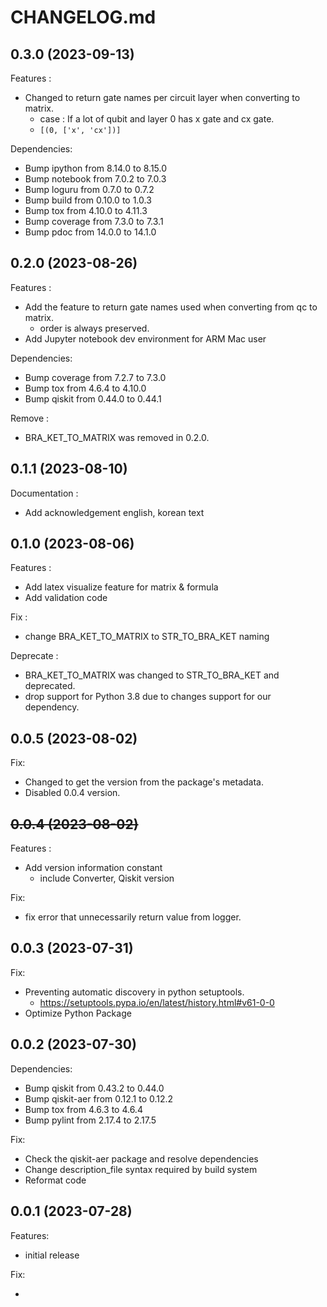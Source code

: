 # CHANGELOG.md

## 0.3.0 (2023-09-13)

Features :

- Changed to return gate names per circuit layer when converting to matrix.
  - case : If a lot of qubit and layer 0 has x gate and cx gate.
  - ```[(0, ['x', 'cx'])]```

Dependencies:

- Bump ipython from 8.14.0 to 8.15.0
- Bump notebook from 7.0.2 to 7.0.3
- Bump loguru from 0.7.0 to 0.7.2
- Bump build from 0.10.0 to 1.0.3
- Bump tox from 4.10.0 to 4.11.3
- Bump coverage from 7.3.0 to 7.3.1
- Bump pdoc from 14.0.0 to 14.1.0

## 0.2.0 (2023-08-26)

Features :
- Add the feature to return gate names used when converting from qc to matrix.
  - order is always preserved.
- Add Jupyter notebook dev environment for ARM Mac user

Dependencies:

- Bump coverage from 7.2.7 to 7.3.0
- Bump tox from 4.6.4 to 4.10.0
- Bump qiskit from 0.44.0 to 0.44.1

Remove :
- BRA_KET_TO_MATRIX was removed in 0.2.0.


## 0.1.1 (2023-08-10)

Documentation :
- Add acknowledgement english, korean text

## 0.1.0 (2023-08-06)

Features :
- Add latex visualize feature for matrix & formula
- Add validation code

Fix :
- change BRA_KET_TO_MATRIX to STR_TO_BRA_KET naming

Deprecate :
- BRA_KET_TO_MATRIX was changed to STR_TO_BRA_KET and deprecated.
- drop support for Python 3.8 due to changes support for our dependency.

## 0.0.5 (2023-08-02)

Fix:
- Changed to get the version from the package's metadata.
- Disabled 0.0.4 version.

## ~~0.0.4 (2023-08-02)~~

Features :
- Add version information constant
  - include Converter, Qiskit version

Fix:
- fix error that unnecessarily return value from logger.

## 0.0.3 (2023-07-31)

Fix:

- Preventing automatic discovery in python setuptools.
  - https://setuptools.pypa.io/en/latest/history.html#v61-0-0
- Optimize Python Package

## 0.0.2 (2023-07-30)

Dependencies:

- Bump qiskit from 0.43.2 to 0.44.0
- Bump qiskit-aer from 0.12.1 to 0.12.2
- Bump tox from 4.6.3 to 4.6.4
- Bump pylint from 2.17.4 to 2.17.5

Fix:

- Check the qiskit-aer package and resolve dependencies
- Change description_file syntax required by build system
- Reformat code

## 0.0.1 (2023-07-28)

Features:

- initial release

Fix:

-